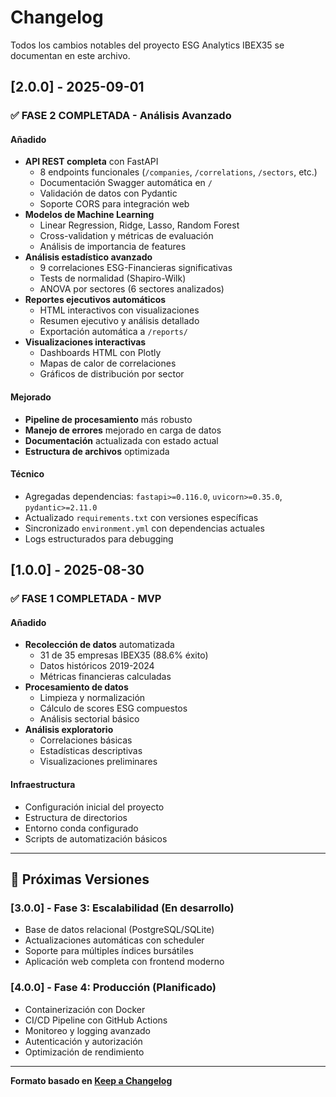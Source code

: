 # Changelog

Todos los cambios notables del proyecto ESG Analytics IBEX35 se documentan en este archivo.

## [2.0.0] - 2025-09-01

### ✅ FASE 2 COMPLETADA - Análisis Avanzado

#### Añadido
- **API REST completa** con FastAPI
  - 8 endpoints funcionales (`/companies`, `/correlations`, `/sectors`, etc.)
  - Documentación Swagger automática en `/`
  - Validación de datos con Pydantic
  - Soporte CORS para integración web
- **Modelos de Machine Learning**
  - Linear Regression, Ridge, Lasso, Random Forest
  - Cross-validation y métricas de evaluación
  - Análisis de importancia de features
- **Análisis estadístico avanzado**
  - 9 correlaciones ESG-Financieras significativas
  - Tests de normalidad (Shapiro-Wilk)
  - ANOVA por sectores (6 sectores analizados)
- **Reportes ejecutivos automáticos**
  - HTML interactivos con visualizaciones
  - Resumen ejecutivo y análisis detallado
  - Exportación automática a `/reports/`
- **Visualizaciones interactivas**
  - Dashboards HTML con Plotly
  - Mapas de calor de correlaciones
  - Gráficos de distribución por sector

#### Mejorado
- **Pipeline de procesamiento** más robusto
- **Manejo de errores** mejorado en carga de datos
- **Documentación** actualizada con estado actual
- **Estructura de archivos** optimizada

#### Técnico
- Agregadas dependencias: `fastapi>=0.116.0`, `uvicorn>=0.35.0`, `pydantic>=2.11.0`
- Actualizado `requirements.txt` con versiones específicas
- Sincronizado `environment.yml` con dependencias actuales
- Logs estructurados para debugging

## [1.0.0] - 2025-08-30

### ✅ FASE 1 COMPLETADA - MVP

#### Añadido
- **Recolección de datos** automatizada
  - 31 de 35 empresas IBEX35 (88.6% éxito)
  - Datos históricos 2019-2024
  - Métricas financieras calculadas
- **Procesamiento de datos**
  - Limpieza y normalización
  - Cálculo de scores ESG compuestos
  - Análisis sectorial básico
- **Análisis exploratorio**
  - Correlaciones básicas
  - Estadísticas descriptivas
  - Visualizaciones preliminares

#### Infraestructura
- Configuración inicial del proyecto
- Estructura de directorios
- Entorno conda configurado
- Scripts de automatización básicos

---

## 🚀 Próximas Versiones

### [3.0.0] - Fase 3: Escalabilidad (En desarrollo)
- Base de datos relacional (PostgreSQL/SQLite)
- Actualizaciones automáticas con scheduler
- Soporte para múltiples índices bursátiles
- Aplicación web completa con frontend moderno

### [4.0.0] - Fase 4: Producción (Planificado)
- Containerización con Docker
- CI/CD Pipeline con GitHub Actions
- Monitoreo y logging avanzado
- Autenticación y autorización
- Optimización de rendimiento

---

**Formato basado en [Keep a Changelog](https://keepachangelog.com/)**
